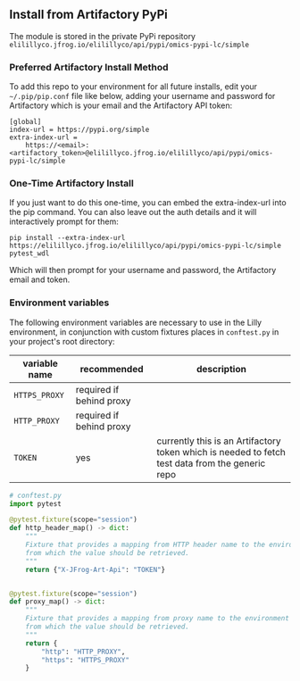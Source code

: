## Install from Artifactory PyPi

The module is stored in the private PyPi repository `elilillyco.jfrog.io/elilillyco/api/pypi/omics-pypi-lc/simple`

### Preferred Artifactory Install Method

To add this repo to your environment for all future installs, edit your `~/.pip/pip.conf` file like below, adding your username and password for Artifactory which is your email and the Artifactory API token:

```
[global]
index-url = https://pypi.org/simple
extra-index-url =
    https://<email>:<artifactory_token>@elilillyco.jfrog.io/elilillyco/api/pypi/omics-pypi-lc/simple
```

### One-Time Artifactory Install

If you just want to do this one-time, you can embed the extra-index-url into the pip command. You can also leave out the auth details and it will interactively prompt for them:

```commandline
pip install --extra-index-url https://elilillyco.jfrog.io/elilillyco/api/pypi/omics-pypi-lc/simple pytest_wdl
```
Which will then prompt for your username and password, the Artifactory email and token.

### Environment variables

The following environment variables are necessary to use in the Lilly environment, in conjunction with custom fixtures places in `conftest.py` in your project's root directory:

| variable name | recommended | description |
| ------------- | ----------- | ----------- |
| `HTTPS_PROXY` | required if behind proxy | |
| `HTTP_PROXY`  | required if behind proxy | |
| `TOKEN`       | yes         | currently this is an Artifactory token which is needed to fetch test data from the generic repo |

```python
# conftest.py
import pytest

@pytest.fixture(scope="session")
def http_header_map() -> dict:
    """
    Fixture that provides a mapping from HTTP header name to the environment variable
    from which the value should be retrieved.
    """
    return {"X-JFrog-Art-Api": "TOKEN"}


@pytest.fixture(scope="session")
def proxy_map() -> dict:
    """
    Fixture that provides a mapping from proxy name to the environment variable
    from which the value should be retrieved.
    """
    return {
        "http": "HTTP_PROXY",
        "https": "HTTPS_PROXY"
    }
```